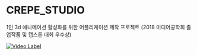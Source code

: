 # CREPE_STUDIO
1인 3d 애니메이션 활성화를 위한 어플리케이션 제작 프로젝트 (2018 미디어공학회 졸업작품 및 캡스톤 대회 우수상)

[![Video Label](http://img.youtube.com/vi/uLR1RNqJ1Mw/0.jpg)](https://youtu.be/uLR1RNqJ1Mw?t=0s) 
